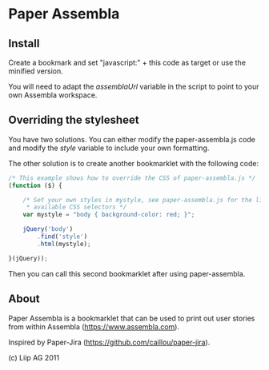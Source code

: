Paper Assembla
==============

Install
-------
Create a bookmark and set "javascript:" + this code as target or use the minified version.

You will need to adapt the *assemblaUrl* variable in the script to point to your own Assembla workspace.

Overriding the stylesheet
-------------------------

You have two solutions. You can either modify the paper-assembla.js code and modify the *style* variable to include your own formatting.

The other solution is to create another bookmarklet with the following code:

```javascript
/* This example shows how to override the CSS of paper-assembla.js */
(function ($) {

    /* Set your own styles in mystyle, see paper-assembla.js for the list of
     * available CSS selectors */
    var mystyle = "body { background-color: red; }";

    jQuery('body')
        .find('style')
        .html(mystyle);

}(jQuery));
```

Then you can call this second bookmarklet after using paper-assembla.

About
-----
Paper Assembla is a bookmarklet that can be used to print out user stories from within Assembla (https://www.assembla.com).

Inspired by Paper-Jira (https://github.com/caillou/paper-jira).

(c) Liip AG 2011
